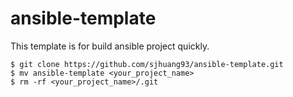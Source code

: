 # ansible-template

This template is for build ansible project quickly.

```
$ git clone https://github.com/sjhuang93/ansible-template.git
$ mv ansible-template <your_project_name>
$ rm -rf <your_project_name>/.git
```
